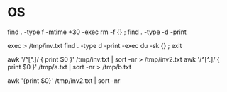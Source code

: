# OS

find . -type f -mtime +30 -exec rm -f {} \;
find . -type -d -print

exec > /tmp/inv.txt
find . -type d -print -exec du -sk {} \;
exit

awk  '/^[^.]/ { print $0 }' /tmp/inv.txt | sort -nr > /tmp/inv2.txt
awk  '/^[^.]/ { print $0 }' /tmp/a.txt | sort -nr > /tmp/b.txt

awk '{print $0}' /tmp/inv2.txt | sort -nr

